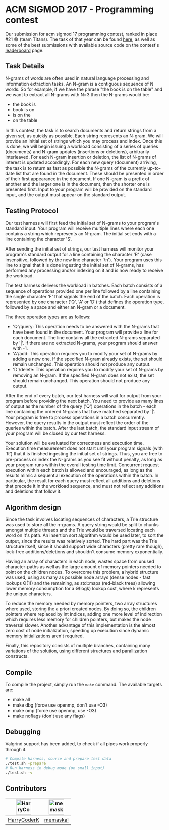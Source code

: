 # ACM SIGMOD 2017 - Programming contest
Our submission for acm sigmod 17 programming contest, ranked in place #21 😅 (team Titans). The task of that year can be found [here](http://sigmod17contest.athenarc.gr/task.shtml), as well as some of the best submissions with available source code on the contest's [leaderboard](http://sigmod17contest.athenarc.gr/leaders.shtml) page.

## Task Details

N-grams of words are often used in natural language processing and information extraction tasks. An N-gram is a contiguous sequence of N words. So for example, if we have the phrase "the book is on the table" and we want to extract all N-grams with N=3 then the N-grams would be:

* the book is
* book is on
* is on the
* on the table

In this contest, the task is to search documents and return strings from a given set, as quickly as possible. Each string represents an N-gram. We will provide an initial set of strings which you may process and index. Once this is done, we will begin issuing a workload consisting of a series of queries (documents) and N-gram updates (insertions or deletions), arbitrarily interleaved. For each N-gram insertion or deletion, the list of N-grams of interest is updated accordingly. For each new query (document) arriving, the task is to return as fast as possible the N-grams of the currently up-to-date list that are found in the document. These should be presented in order of their first appearance in the document. If one N-gram is a prefix of another and the larger one is in the document, then the shorter one is presented first. Input to your program will be provided on the standard input, and the output must appear on the standard output.

## Testing Protocol

Our test harness will first feed the initial set of N-grams to your program's standard input. Your program will receive multiple lines where each one contains a string which represents an N-gram. The initial set ends with a line containing the character 'S'.

After sending the initial set of strings, our test harness will monitor your program's standard output for a line containing the character 'R' (case insensitive, followed by the new line character '\n'). Your program uses this line to signal that it is done ingesting the initial set of N-grams, has performed any processing and/or indexing on it and is now ready to receive the workload.

The test harness delivers the workload in batches. Each batch consists of a sequence of operations provided one per line followed by a line containing the single character 'F' that signals the end of the batch. Each operation is represented by one character ('Q', 'A' or 'D') that defines the operation type, followed by a space and either an N-gram or a document.

The three operation types are as follows:

* 'Q'/query: This operation needs to be answered with the N-grams that have been found in the document. Your program will provide a line for each document. The line contains all the extracted N-grams separated by '|'. If there are no extracted N-grams, your program should answer with -1.
* 'A'/add: This operation requires you to modify your set of N-grams by adding a new one. If the specified N-gram already exists, the set should remain unchanged. This operation should not produce any output.
* 'D'/delete: This operation requires you to modify your set of N-grams by removing an N-gram. If the specified N-gram does not exist, the set should remain unchanged. This operation should not produce any output.

After the end of every batch, our test harness will wait for output from your program before providing the next batch. You need to provide as many lines of output as the number of the query ('Q') operations in the batch - each line containing the ordered N-grams that have matched separated by '|'. Your program is free to process operations in a batch concurrently. However, the query results in the output must reflect the order of the queries within the batch. After the last batch, the standard input stream of your program will be closed by our test harness.

Your solution will be evaluated for correctness and execution time. Execution time measurement does not start until your program signals (with 'R') that it is finished ingesting the initial set of strings. Thus, you are free to pre-process or index the N-grams as you see fit without penalty, as long as your program runs within the overall testing time limit. Concurrent request execution within each batch is allowed and encouraged, as long as the results mimic a sequential execution of the operations within the batch. In particular, the result for each query must reflect all additions and deletions that precede it in the workload sequence, and must not reflect any additions and deletions that follow it.

## Algorithm design
Since the task involves locating sequences of characters, a Trie structure was used to store all the n-grams. A query string would be split to chunks amongst multiple threads and the Trie would be traversed locating each word on it's path. An insertion sort algorithm would be used later, to sort the output, since the results was relatively sorted. The hard part was the Trie structure itself, since it should support wide characters (pretty rare though), lock-free additions/deletions and shouldn't consume memory exponentially.

Having an array of characters in each node, wastes space from unused character-paths as well as the large amount of memory pointers needed to point on the children nodes. To overcome this problem, a hybrid structure was used, using as many as possible node arrays (dense nodes - fast lookups Θ(1)) and the remaining, as std::maps (red-black trees) allowing lower memory consumption for a Θ(logk) lookup cost, where k represents the unique characters. 

To reduce the memory needed by memory pointers, two array structures where used, storing the a priori created nodes. By doing so, the children pointers where replaced by int indices, adding one more level of indirection which requires less memory for children pointers, but makes the node traversal slower. Another advantage of this implementation is the almost zero cost of node initialization, speeding up  execution since dynamic memory initializations aren't required.

Finally, this repository consists of multiple branches, containing many variations of the solution, using different structures and parallization constructs.

## Compile 
To compile the project, simply run the `make` command. The available targets are:
* make all
* make dbg (force use openmp, don't use -O3)
* make omp (force use openmp, use -O3)
* make noflags (don't use any flags)

## Debugging
Valgrind support has been added, to check if all pipes work properly through it.
```bash
# Compile harness, source and prepare test data
./test.sh -prepare
# Run harness in debug mode (on small input)
./test.sh -v
```

## Contributors
| <img alt="HarryCoderK" src="https://avatars3.githubusercontent.com/u/1407769?v=4" width="48"> | <img alt="memaskal" src="https://avatars3.githubusercontent.com/u/782005?v=4" width="48"> |
| :--: | :--: |
| [HarryCoderK](https://github.com/HarryCoderK) | [memaskal](https://github.com/memaskal) |

